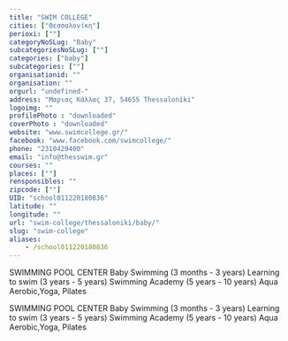 ```yaml
---
title: "SWIM COLLEGE"
cities: ["Θεσσαλονίκη"]
perioxi: [""]
categoryNoSLug: "Baby"
subcategoriesNoSLug: [""]
categories: ["baby"]
subcategories: [""]
organisationid: ""
organisation: ""
orgurl: "undefined-"
address: "Μαριας Κάλλας 37, 54655 Thessaloníki"
logoimg: ""
profilePhoto : "downloaded"
coverPhoto : "downloaded"
website: "www.swimcollege.gr/"
facebook: "www.facebook.com/swimcollege/"
phone: "2310429400"
email: "info@thesswim.gr"
courses: ""
places: [""]
rensponsibles: ""
zipcode: [""]
UID: "school011220180836"
latitude: ""
longitude: ""
url: "swim-college/thessaloniki/baby/"
slug: "swim-college"
aliases:
    - /school011220180836
---
```



SWIMMING POOL CENTER Baby Swimming (3 months - 3 years) Learning to swim (3 years - 5 years) Swimming Academy (5 years - 10 years) Aqua Aerobic,Yoga, Pilates

SWIMMING POOL CENTER Baby Swimming (3 months - 3 years) Learning to swim (3 years - 5 years) Swimming Academy (5 years - 10 years) Aqua Aerobic,Yoga, Pilates